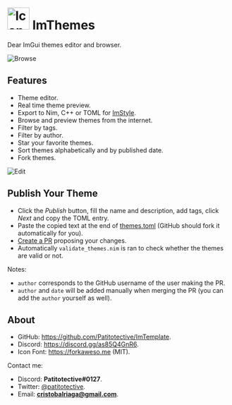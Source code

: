 # <img title="Icon" width=50 height=50 src="https://github.com/Patitotective/ImThemes/blob/main/assets/icon.png"></img> ImThemes
Dear ImGui themes editor and browser.

![Browse](https://user-images.githubusercontent.com/79225325/173915188-d17f8246-9ded-4188-a6fc-b8ebce811f07.png)

## Features
- Theme editor.
- Real time theme preview.
- Export to Nim, C++ or TOML for [ImStyle](https://github.com/Patitotective/ImStyle).
- Browse and preview themes from the internet.
- Filter by tags.
- Filter by author.
- Star your favorite themes.
- Sort themes alphabetically and by published date.
- Fork themes.

![Edit](https://user-images.githubusercontent.com/79225325/173915196-7f493bb9-4aa6-4929-8e81-1037ccd8f3aa.png)

## Publish Your Theme
- Click the _Publish_ button, fill the name and description, add tags, click _Next_ and copy the TOML entry.  
- Paste the copied text at the end of [themes.toml](https://github.com/Patitotective/ImThemes/edit/main/themes.toml) (GitHub should fork it automatically for you).
- [Create a PR](https://github.com/Patitotective/ImThemes/compare/main..main?quick_pull=1&title=Add+Theme:+My+Theme&labels=theme) proposing your changes.
- Automatically `validate_themes.nim` is ran to check whether the themes are valid or not. 

Notes:
- `author` corresponds to the GitHub username of the user making the PR.
- `author` and `date` will be added manually when merging the PR (you can add the `author` yourself as well).

## About
- GitHub: https://github.com/Patitotective/ImTemplate.
- Discord: https://discord.gg/as85Q4GnR6.
- Icon Font: https://forkaweso.me (MIT).

Contact me:
- Discord: **Patitotective#0127**.
- Twitter: [@patitotective](https://twitter.com/patitotective).
- Email: **cristobalriaga@gmail.com**.
